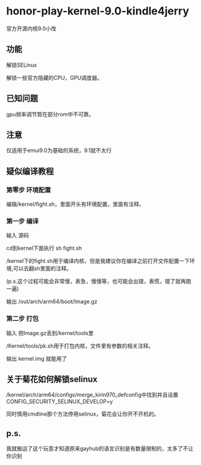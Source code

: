 # honor-play-kernel-9.0-kindle4jerry
官方开源内核9.0小改
## 功能
解锁SELinux

解锁一些官方隐藏的CPU，GPU调度器。
## 已知问题
gpu频率调节暂在部分rom中不可靠。
## 注意
仅适用于emui9.0为基础的系统，9.1就不太行
## 疑似编译教程
### 第零步 环境配置
编辑/kernel/fight.sh，里面开头有环境配置，里面有注释。
### 第一步 编译
输入 源码

cd到kernel下面执行 sh fight.sh

/kernel下的fight.sh用于编译内核，但是我建议你在编译之前打开文件配置一下环境,可以去翻sh里面的注释。

(p.s.这个过程可能会非常慢，表急，慢慢等，也可能会出错，表慌，错了就再跑一遍)

输出 /out/arch/arm64/boot/Image.gz
### 第二步 打包
输入 把Image.gz丢到/kernel/tools里

/Kernel/tools/pk.sh用于打包内核，文件里有参数的相关注释。

输出 kernel.img 就能用了
## 关于菊花如何解锁selinux
/kernel/arch/arm64/configs/merge_kirin970_defconfig中找到并且设置CONFIG_SECURITY_SELINUX_DEVELOP=y

同时慎用cmdline那个方法停用selinux，菊花会让你开不开机的。
## p.s.
我就搬运了这个玩意才知道原来gayhub的语言识别是有数量限制的，太多了不让你识别
